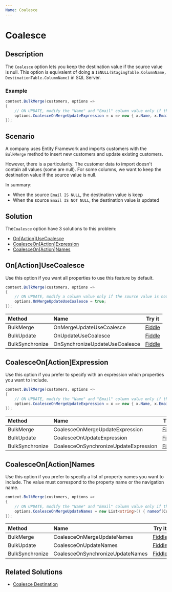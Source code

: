 ```yaml
---
Name: Coalesce
---
```


# Coalesce

## Description

The `Coalesce` option lets you keep the destination value if the source value is null. This option is equivalent of doing a `ISNULL(StagingTable.ColumnName, DestinationTable.ColumnName)` in SQL Server.

### Example

```csharp
context.BulkMerge(customers, options => 
{
	// ON UPDATE, modify the "Name" and "Email" column value only if the source value is not null 
	options.CoalesceOnMergeUpdateExpression = x => new { x.Name, x.Email };
});
```

## Scenario

A company uses Entity Framework and imports customers with the `BulkMerge` method to insert new customers and update existing customers.

However, there is a particularity. The customer data to import doesn't contain all values (some are null).  For some columns, we want to keep the destination value if the source value is null.

In summary:

- When the source `Email IS NULL`, the destination value is keep
- When the source `Email IS NOT NULL`, the destination value is updated

## Solution

The`Coalesce` option have 3 solutions to this problem:

- [On[Action]UseCoalesce](#onactionusecoalesce)
- [CoalesceOn[Action]Expression](#coalesceonactionexpression)
- [CoalesceOn[Action]Names](#coalesceonactionnames)

## On[Action]UseCoalesce

Use this option if you want all properties to use this feature by default.

```csharp
context.BulkMerge(customers, options => 
{
	// ON UPDATE, modify a column value only if the source value is not null 
	options.OnMergeUpdateUseCoalesce = true;
});
```

| Method 		  | Name                                       		 | Try it |
|:----------------|:-------------------------------------------------|--------|
| BulkMerge 	  | OnMergeUpdateUseCoalesce 		 				 | [Fiddle](https://dotnetfiddle.net/nPOanO) |
| BulkUpdate 	  | OnUpdateUseCoalesce  	   		 				 | [Fiddle](https://dotnetfiddle.net/W6Ijmi) |
| BulkSynchronize | OnSynchronizeUpdateUseCoalesce 					 | [Fiddle](https://dotnetfiddle.net/pfbBXy) |

## CoalesceOn[Action]Expression

Use this option if you prefer to specify with an expression which properties you want to include.

```csharp
context.BulkMerge(customers, options => 
{
	// ON UPDATE, modify the "Name" and "Email" column value only if the source value is not null 
	options.CoalesceOnMergeUpdateExpression = x => new { x.Name, x.Email };
});
```

| Method 		  | Name                             	  | Try it |
|:----------------|:--------------------------------------|--------|
| BulkMerge 	  | CoalesceOnMergeUpdateExpression  	  | [Fiddle](https://dotnetfiddle.net/UyQh2O) |
| BulkUpdate 	  | CoalesceOnUpdateExpression  	 	  | [Fiddle](https://dotnetfiddle.net/IZyujj) |
| BulkSynchronize | CoalesceOnSynchronizeUpdateExpression | [Fiddle](https://dotnetfiddle.net/mQtTtg) |

## CoalesceOn[Action]Names

Use this option if you prefer to specify a list of property names you want to include. The value must correspond to the property name or the navigation name.

```csharp
context.BulkMerge(customers, options => 
{
	// ON UPDATE, modify the "Name" and "Email" column value only if the source value is not null
	options.CoalesceOnMergeUpdateNames = new List<string>() { nameof(Customer.Name), nameof(Customer.Email) };
});
```

| Method 		  | Name                       		 | Try it |
|:----------------|:---------------------------------|--------|
| BulkMerge 	  | CoalesceOnMergeUpdateNames 		 | [Fiddle](https://dotnetfiddle.net/BOxIWU) |
| BulkUpdate 	  | CoalesceOnUpdateNames	   		 | [Fiddle](https://dotnetfiddle.net/96yns2) |
| BulkSynchronize | CoalesceOnSynchronizeUpdateNames | [Fiddle](https://dotnetfiddle.net/mmx8xY) |

## Related Solutions

- [Coalesce Destination](doc-v2/coalesce-destination.md)